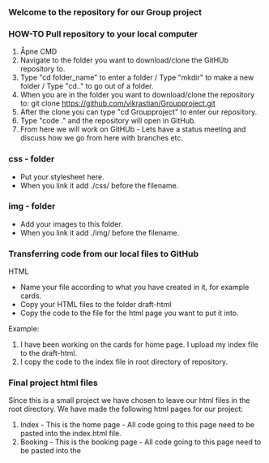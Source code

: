 ### Welcome to the repository for our Group project ###

### HOW-TO Pull repository to your local computer ###
1. Åpne CMD
2. Navigate to the folder you want to download/clone the GitHUb repository to.
3. Type "cd folder_name" to enter a folder /  Type "mkdir" to make a new folder / Type "cd.." to go out of a folder.
4. When you are in the folder you want to download/clone the repository to:
git clone https://github.com/vikrastian/Groupproject.git
5. After the clone you can type "cd Groupproject" to enter our repository.
6. Type "code ." and the repository will open in GitHub.
7. From here we will work on GitHUb - Lets have a status meeting and discuss how we go from here with branches etc.


### css - folder ###
- Put your stylesheet here.
- When you link it add ./css/ before the filename.

### img - folder ###
- Add your images to this folder.
- When you link it add ./img/ before the filename.

### Transferring code from our local files to GitHub ###
HTML
- Name your file according to what you have created in it, for example cards.
- Copy your HTML files to the folder draft-html
- Copy the code to the file for the html page you want to put it into.

Example: 
1. I have been working on the cards for home page. I upload my index file to the draft-html.
2. I copy the code to the index file in root directory of repository.

### Final project html files ###
Since this is a small project we have chosen to leave our html files in the root directory.
We have made the following html pages for our project:
1. Index    - This is the home page - All code going to this page need to be pasted into the index.html file.
2. Booking  - This is the booking page - All code going to this page need to be pasted into the 

